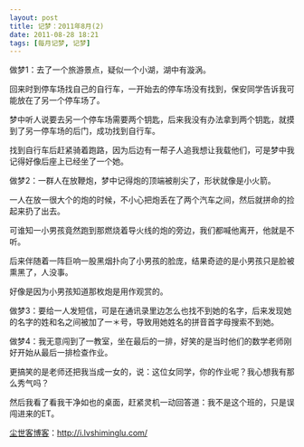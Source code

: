 ```yaml
---
layout: post
title: 记梦：2011年8月(2)
date: 2011-08-28 18:21
tags: [每月记梦, 记梦]
---
```

做梦1：去了一个旅游景点，疑似一个小湖，湖中有漩涡。

回来时到停车场找自己的自行车，一开始去的停车场没有找到，保安同学告诉我可能放在了另一个停车场了。

梦中听人说要去另一个停车场需要两个钥匙，后来我没有办法拿到两个钥匙，就摸到了另一停车场的后门，成功找到自行车。

找到自行车后赶紧骑着跑路，因为后边有一帮子人追我想让我载他们，可是梦中我记得好像后座上已经坐了一个她。

做梦2：一群人在放鞭炮，梦中记得炮的顶端被削尖了，形状就像是小火箭。

一人在放一很大个的炮的时候，不小心把炮丢在了两个汽车之间，然后就拼命的捡起来扔了出去。

可谁知一小男孩竟然跑到那燃烧着导火线的炮的旁边，我们都喊他离开，他就是不听。

后来伴随着一阵巨响一股黑烟扑向了小男孩的脸庞，结果奇迹的是小男孩只是脸被熏黑了，人没事。

好像是因为小男孩知道那枚炮是用作观赏的。

做梦3：要给一人发短信，可是在通讯录里边怎么也找不到她的名字，后来发现她的名字的姓和名之间被加了一＊号，导致用她姓名的拼音首字母搜索不到她。

做梦4：我无意闯到了一教室，坐在最后的一排，好笑的是当时他们的数学老师刚好开始从最后一排检查作业。

更搞笑的是老师还把我当成一女的，说：这位女同学，你的作业呢？我心想我有那么秀气吗？

然后我看了看我干净如也的桌面，赶紧灵机一动回答道：我不是这个班的，只是误闯进来的ET。

<a href="http://i.lvshiminglu.com/">尘世客博客</a>：<a href="http://i.lvshiminglu.com/">http://i.lvshiminglu.com/</a>

